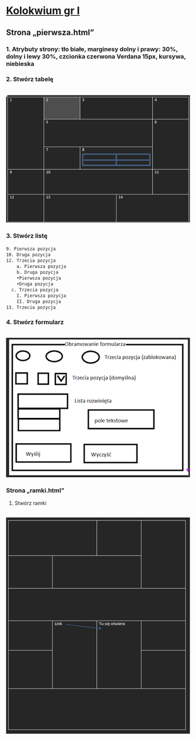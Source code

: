 # [Kolokwium gr I](https://techint.dawidolko.pl/KOLOKWIUM/Kolokwium1v5/kolokwium5/)
## Strona „pierwsza.html”
### 1.	Atrybuty strony: tło białe, marginesy dolny i prawy: 30%, dolny i lewy 30%, czcionka czerwona Verdana 15px, kursywa, niebieska
### 2.	Stwórz tabelę
<br>![](img/kol1v10.png)
### 3.	Stwórz listę
```
9. Pierwsza pozycja
10. Druga pozycja	
12. Trzecia pozycja
	a. Pierwsza pozycja
	b. Druga pozycja
    •Pierwsza pozycja
    •Druga pozycja
  c. Trzecia pozycja
  	I. Pierwsza pozycja
  	II. Druga pozycja
13. Trzecia pozycja
```
### 4.	Stwórz formularz

<br>![](img/kol1v11.png)

### Strona „ramki.html”
1.	Stwórz ramki

<br>![](img/kol1v12.png)
